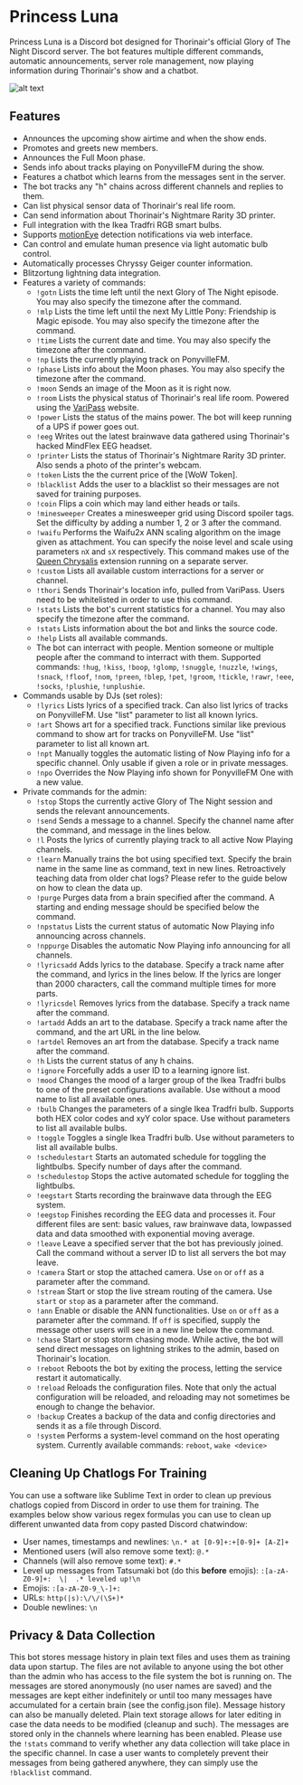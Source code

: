# Princess Luna
Princess Luna is a Discord bot designed for Thorinair's official Glory of The Night Discord server. The bot features multiple different commands, automatic announcements, server role management, now playing information during Thorinair's show and a chatbot.

![alt text](http://dl.thorinair.net/MLP/pbpl_logo_small.png "Powered by Princess Luna")

## Features
* Announces the upcoming show airtime and when the show ends.
* Promotes and greets new members.
* Announces the Full Moon phase.
* Sends info about tracks playing on PonyvilleFM during the show.
* Features a chatbot which learns from the messages sent in the server.
* The bot tracks any "h" chains across different channels and replies to them.
* Can list physical sensor data of Thorinair's real life room.
* Can send information about Thorinair's Nightmare Rarity 3D printer.
* Full integration with the Ikea Tradfri RGB smart bulbs.
* Supports [motionEye](https://github.com/ccrisan/motioneye) detection notifications via web interface.
* Can control and emulate human presence via light automatic bulb control.
* Automatically processes Chryssy Geiger counter information.
* Blitzortung lightning data integration.
* Features a variety of commands:
    - `!gotn` Lists the time left until the next Glory of The Night episode. You may also specify the timezone after the command.
    - `!mlp` Lists the time left until the next My Little Pony: Friendship is Magic episode. You may also specify the timezone after the command.
    - `!time` Lists the current date and time. You may also specify the timezone after the command.
    - `!np` Lists the currently playing track on PonyvilleFM.
    - `!phase` Lists info about the Moon phases. You may also specify the timezone after the command.
    - `!moon` Sends an image of the Moon as it is right now.
    - `!room` Lists the physical status of Thorinair's real life room. Powered using the [VariPass](https://varipass.org) website.
    - `!power` Lists the status of the mains power. The bot will keep running of a UPS if power goes out.
    - `!eeg` Writes out the latest brainwave data gathered using Thorinair's hacked MindFlex EEG headset.
    - `!printer` Lists the status of Thorinair's Nightmare Rarity 3D printer. Also sends a photo of the printer's webcam.
    - `!token` Lists the the current price of the \[WoW Token\].
    - `!blacklist` Adds the user to a blacklist so their messages are not saved for training purposes.
    - `!coin` Flips a coin which may land either heads or tails.
    - `!minesweeper` Creates a minesweeper grid using Discord spoiler tags. Set the difficulty by adding a number 1, 2 or 3 after the command.
    - `!waifu` Performs the Waifu2x ANN scaling algorithm on the image given as attachment. You can specify the noise level and scale using parameters `nX` and `sX` respectively. This command makes use of the [Queen Chrysalis](https://github.com/Thorinair/Queen-Chrysalis) extension running on a separate server.
    - `!custom` Lists all available custom interractions for a server or channel.
    - `!thori` Sends Thorinair's location info, pulled from VariPass. Users need to be whitelisted in order to use this command.
    - `!stats` Lists the bot's current statistics for a channel. You may also specify the timezone after the command.
    - `!stats` Lists information about the bot and links the source code.
    - `!help` Lists all available commands.
    - The bot can interract with people. Mention someone or multiple people after the command to interract with them. Supported commands: `!hug`, `!kiss`, `!boop`, `!glomp`, `!snuggle`, `!nuzzle`, `!wings`, `!snack`, `!floof`, `!nom`, `!preen`, `!blep`, `!pet`, `!groom`, `!tickle`, `!rawr`, `!eee`, `!socks`, `!plushie`, `!unplushie`.
* Commands usable by DJs (set roles):
    - `!lyrics` Lists lyrics of a specified track. Can also list lyrics of tracks on PonyvilleFM. Use "list" parameter to list all known lyrics.
    - `!art` Shows art for a specified track. Functions similar like previous command to show art for tracks on PonyvilleFM. Use "list" parameter to list all known art.
    - `!npt` Manually toggles the automatic listing of Now Playing info for a specific channel. Only usable if given a role or in private messages.
    - `!npo` Overrides the Now Playing info shown for PonyvilleFM One with a new value.
* Private commands for the admin:
    - `!stop` Stops the currently active Glory of The Night session and sends the relevant announcements.
    - `!send` Sends a message to a channel. Specify the channel name after the command, and message in the lines below.
    - `!l` Posts the lyrics of currently playing track to all active Now Playing channels.
    - `!learn` Manually trains the bot using specified text. Specify the brain name in the same line as command, text in new lines. Retroactively teaching data from older chat logs? Please refer to the guide below on how to clean the data up.
    - `!purge` Purges data from a brain specified after the command. A starting and ending message should be specified below the command.
    - `!npstatus` Lists the current status of automatic Now Playing info announcing across channels.
    - `!nppurge` Disables the automatic Now Playing info announcing for all channels.
    - `!lyricsadd` Adds lyrics to the database. Specify a track name after the command, and lyrics in the lines below. If the lyrics are longer than 2000 characters, call the command multiple times for more parts.
    - `!lyricsdel` Removes lyrics from the database. Specify a track name after the command.
    - `!artadd` Adds an art to the database. Specify a track name after the command, and the art URL in the line below.
    - `!artdel` Removes an art from the database. Specify a track name after the command.
    - `!h` Lists the current status of any h chains.
    - `!ignore` Forcefully adds a user ID to a learning ignore list.
    - `!mood` Changes the mood of a larger group of the Ikea Tradfri bulbs to one of the preset configurations available. Use without a mood name to list all available ones.
    - `!bulb` Changes the parameters of a single Ikea Tradfri bulb. Supports both HEX color codes and xyY color space. Use without parameters to list all available bulbs.
    - `!toggle` Toggles a single Ikea Tradfri bulb. Use without parameters to list all available bulbs.
    - `!schedulestart` Starts an automated schedule for toggling the lightbulbs. Specify number of days after the command.
    - `!schedulestop` Stops the active automated schedule for toggling the lightbulbs.
    - `!eegstart` Starts recording the brainwave data through the EEG system.
    - `!eegstop` Finishes recording the EEG data and processes it. Four different files are sent: basic values, raw brainwave data, lowpassed data and data smoothed with exponential moving average.
    - `!leave` Leave a specified server that the bot has previously joined. Call the command without a server ID to list all servers the bot may leave.
    - `!camera` Start or stop the attached camera. Use `on` or `off` as a parameter after the command.
    - `!stream` Start or stop the live stream routing of the camera. Use `start` or `stop` as a parameter after the command.
    - `!ann` Enable or disable the ANN functionalities. Use `on` or `off` as a parameter after the command. If `off` is specified, supply the message other users will see in a new line below the command.
    - `!chase` Start or stop storm chasing mode. While active, the bot will send direct messages on lightning strikes to the admin, based on Thorinair's location.
    - `!reboot` Reboots the bot by exiting the process, letting the service restart it automatically.
    - `!reload` Reloads the configuration files. Note that only the actual configuration will be reloaded, and reloading may not sometimes be enough to change the behavior.
    - `!backup` Creates a backup of the data and config directories and sends it as a file through Discord.
    - `!system` Performs a system-level command on the host operating system. Currently available commands: `reboot`, `wake <device>`

## Cleaning Up Chatlogs For Training
You can use a software like Sublime Text in order to clean up previous chatlogs copied from Discord in order to use them for training. The examples below show various regex formulas you can use to clean up different unwanted data from copy pasted Discord chatwindow:

* User names, timestamps and newlines: `\n.* at [0-9]+:+[0-9]+ [A-Z]+`
* Mentioned users (will also remove some text): `@.*`
* Channels (will also remove some text): `#.*`
* Level up messages from Tatsumaki bot (do this **before** emojis): `:[a-zA-Z0-9]+:  \|  .* leveled up!\n`
* Emojis: `:[a-zA-Z0-9_\-]+:`
* URLs: `http(|s):\/\/(\S+)*`
* Double newlines: `\n `


## Privacy & Data Collection
This bot stores message history in plain text files and uses them as training data upon startup. The files are not avilable to anyone using the bot other than the admin who has access to the file system the bot is running on. The messages are stored anonymously (no user names are saved) and the messages are kept either indefinitely or until too many messages have accumulated for a certain brain (see the config.json file). Message history can also be manually deleted. Plain text storage allows for later editing in case the data needs to be modified (cleanup and such). The messages are stored only in the channels where learning has been enabled. Please use the `!stats` command to verify whether any data collection will take place in the specific channel. In case a user wants to completely prevent their messages from being gathered anywhere, they can simply use the `!blacklist` command.